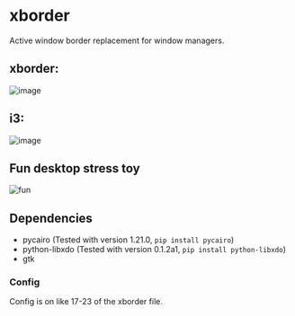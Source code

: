# xborder
Active window border replacement for window managers.

## xborder:
![image](https://user-images.githubusercontent.com/82973108/160370439-8b7a5feb-c186-4954-a029-b718b59fd957.png)
## i3:
![image](https://user-images.githubusercontent.com/82973108/160370578-3ea7e3e9-723a-4054-b7b0-2b0110d809c0.png)

## Fun desktop stress toy
![fun](https://user-images.githubusercontent.com/82973108/160370871-31f4dd1a-c508-4a82-a980-4724186ee8f0.gif)

## Dependencies
* pycairo (Tested with version 1.21.0, `pip install pycairo`)
* python-libxdo (Tested with version 0.1.2a1, `pip install python-libxdo`)
* gtk

### Config
Config is on like 17-23 of the xborder file. 
